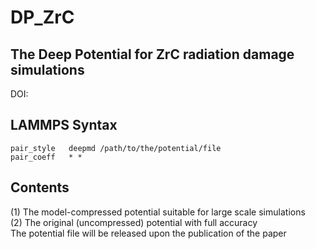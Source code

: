 # DP_ZrC
## The Deep Potential for ZrC radiation damage simulations
DOI: 
## LAMMPS Syntax
```
pair_style   deepmd /path/to/the/potential/file
pair_coeff   * *
```
## Contents
(1) The model-compressed potential suitable for large scale simulations \
(2) The original (uncompressed) potential with full accuracy \
The potential file will be released upon the publication of the paper
